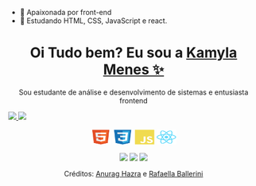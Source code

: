 * 🌈 Apaixonada por front-end
* 🌱 Estudando HTML, CSS, JavaScript e react.

<div>
  
  <h1 align="center">
    Oi Tudo bem? Eu sou a
    <a href="https://beacons.ai/kamylamenes">Kamyla Menes ✨</a>
  </h1>
  
  <p align="center">
    Sou estudante de análise e desenvolvimento de sistemas e entusiasta frontend
  </div>

  <div aling="center">
    <a href="https://github.com/kamylamenes">
      <img height="150em" src="https://github-readme-stats.vercel.app/api?username=kamylamenes&count_private=true&include_all_commits=true&show_icons=true&theme=dracula&hide_border=false&show_owner=true"/>
      <img height="150em" src="https://github-readme-stats.vercel.app/api/top-langs/?username=kamylamenes&theme=dracula&hide_border=false&&layout=compact"/>
    </a>
  </div>

  <div align="center" valign="top"><br>
    <img align="center" alt="HTML" height="30" width="40" src="https://raw.githubusercontent.com/devicons/devicon/master/icons/html5/html5-original.svg">
    <img align="center" alt="CSS" height="30" width="40" src="https://raw.githubusercontent.com/devicons/devicon/master/icons/css3/css3-original.svg">
    <img align="center" alt="Js" height="30" width="40" src="https://raw.githubusercontent.com/devicons/devicon/master/icons/javascript/javascript-plain.svg">
    <img align="center" alt="React" height="30" width="40" src="https://raw.githubusercontent.com/devicons/devicon/master/icons/react/react-original.svg">
  </div><br>

  <div align="center">
    <a href="https://www.instagram.com/dev.karmylla/" target="_blank"><img src="https://img.shields.io/badge/-Instagram-%23E4405F?style=for-the-badge&logo=instagram&logoColor=white" target="_blank"></a>
    <a href="https://www.linkedin.com/in/kamylamenes/" target="_blank"><img src="https://img.shields.io/badge/-LinkedIn-%230077B5?style=for-the-badge&logo=linkedin&logoColor=white" target="_blank"></a>
    <a href="https://discord.gg/kamylamenes/" target="_blank"><img src="https://img.shields.io/badge/-Discord-%7289DA?style=for-the-badge&logo=disscord&logoColor=white" target="_blank"></a>
  </div>

  <div align="center">
    <p>Créditos: <a href="https://github.com/anuraghazra/github-readme-stats">Anurag Hazra</a> e <a href="https://github.com/rafaballerini">Rafaella Ballerini</a></p>
  </div>
